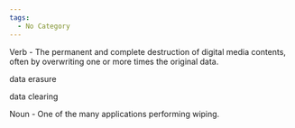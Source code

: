 ```yaml
---
tags:
  - No Category
---
```

Verb - The permanent and complete destruction of digital media contents,
often by overwriting one or more times the original data.

data erasure

data clearing

Noun - One of the many applications performing wiping.